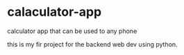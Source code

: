 # calaculator-app
calculator app that can be used to any phone 

this is my fir project for the backend web dev using python.
